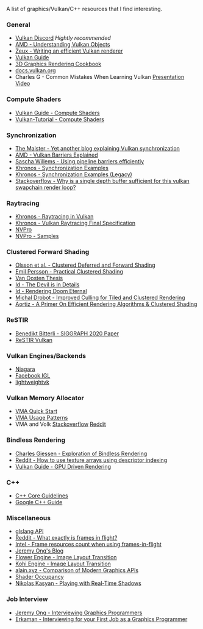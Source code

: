 A list of graphics/Vulkan/C++ resources that I find interesting.

### General
* [Vulkan Discord](https://discord.com/invite/vulkan) *Hightly recommended*
* [AMD - Understanding Vulkan Objects](https://gpuopen.com/learn/understanding-vulkan-objects/)
* [Zeux - Writing an efficient Vulkan renderer](https://zeux.io/2020/02/27/writing-an-efficient-vulkan-renderer/)
* [Vulkan Guide](https://github.com/vblanco20-1/vulkan-guide)
* [3D Graphics Rendering Cookbook](https://github.com/PacktPublishing/3D-Graphics-Rendering-Cookbook)
* [docs.vulkan.org](https://docs.vulkan.org/)
* Charles G - Common Mistakes When Learning Vulkan [Presentation](https://vulkan.org/user/pages/09.events/vulkanised-2024/vulkanised-2024-charles-giessen-2-lunarg.pdf) [Video](https://www.youtube.com/watch?v=0OqJtPnkfC8)

### Compute Shaders
* [Vulkan Guide - Compute Shaders](https://vkguide.dev/docs/gpudriven/compute_shaders/)
* [Vulkan-Tutorial - Compute Shaders](https://vulkan-tutorial.com/Compute_Shader)

### Synchronization
* [The Maister - Yet another blog explaining Vulkan synchronization](https://themaister.net/blog/2019/08/14/yet-another-blog-explaining-vulkan-synchronization/)
* [AMD - Vulkan Barriers Explained](https://gpuopen.com/learn/vulkan-barriers-explained/)
* [Sascha Willems - Using pipeline barriers efficiently](https://github.com/KhronosGroup/Vulkan-Samples/blob/main/samples/performance/pipeline_barriers/README.adoc)
* [Khronos - Synchronization Examples](https://github.com/KhronosGroup/Vulkan-Docs/wiki/Synchronization-Examples)
* [Khronos - Synchronization Examples (Legacy)](https://github.com/KhronosGroup/Vulkan-Docs/wiki/Synchronization-Examples-(Legacy-synchronization-APIs))
* [Stackoverflow - Why is a single depth buffer sufficient for this vulkan swapchain render loop?](https://stackoverflow.com/questions/62371266/why-is-a-single-depth-buffer-sufficient-for-this-vulkan-swapchain-render-loop)

### Raytracing
* [Khronos - Raytracing in Vulkan](https://www.khronos.org/blog/ray-tracing-in-vulkan)
* [Khronos - Vulkan Raytracing Final Specification](https://www.khronos.org/blog/vulkan-ray-tracing-final-specification-release)
* [NVPro](https://nvpro-samples.github.io/vk_raytracing_tutorial_KHR/)
* [NVPro - Samples](https://github.com/nvpro-samples/vk_raytracing_tutorial_KHR)
  
### Clustered Forward Shading
* [Olsson et al. -  Clustered Deferred and Forward Shading](https://www.cse.chalmers.se/~uffe/clustered_shading_preprint.pdf)
* [Emil Persson - Practical Clustered Shading](https://www.humus.name/Articles/PracticalClusteredShading.pdf)
* [Van Oosten Thesis](https://www.3dgep.com/wp-content/uploads/2017/07/3910539_Jeremiah_van_Oosten_Volume_Tiled_Forward_Shading.pdf)
* [Id - The Devil is in Details](https://advances.realtimerendering.com/s2016/Siggraph2016_idTech6.pdf)
* [Id - Rendering Doom Eternal](https://advances.realtimerendering.com/s2020/RenderingDoomEternal.pdf)
* [Michal Drobot - Improved Culling for Tiled and Clustered Rendering](https://advances.realtimerendering.com/s2017/2017_Sig_Improved_Culling_final.pdf)
* [Aortiz - A Primer On Efficient Rendering Algorithms & Clustered Shading](https://www.aortiz.me/2018/12/21/CG.html)

### ReSTIR
* [Benedikt Bitterli - SIGGRAPH 2020 Paper](https://benedikt-bitterli.me/restir/)
* [ReSTIR Vulkan](https://github.com/lukedan/ReSTIR-Vulkan)

### Vulkan Engines/Backends
* [Niagara](https://github.com/zeux/niagara)
* [Facebook IGL](https://github.com/facebook/igl/tree/main/src/igl/vulkan)
* [lightweightvk](https://github.com/corporateshark/lightweightvk)

### Vulkan Memory Allocator
* [VMA Quick Start](https://gpuopen-librariesandsdks.github.io/VulkanMemoryAllocator/html/quick_start.html)
* [VMA Usage Patterns](https://gpuopen-librariesandsdks.github.io/VulkanMemoryAllocator/html/usage_patterns.html)
* VMA and Volk [Stackoverflow](https://stackoverflow.com/questions/73512602/using-vulkan-memory-allocator-with-volk) [Reddit](https://old.reddit.com/r/vulkan/comments/optef4/vulkan_memory_allocator_cant_load_some_vulkan/)

### Bindless Rendering
* [Charles Giessen - Exploration of Bindless Rendering](https://www.youtube.com/watch?v=SVm0HanVTRw)
* [Reddit - How to use texture arrays using descriptor indexing](https://www.reddit.com/r/vulkan/comments/tq6c2v/vulkan_bindless_textures_how_to_deal_with/)
* [Vulkan Guide - GPU Driven Rendering](https://vkguide.dev/docs/gpudriven/gpu_driven_engines/)

### C++
* [C++ Core Guidelines](https://isocpp.github.io/CppCoreGuidelines/CppCoreGuidelines#S-functions)
* [Google C++ Guide](https://google.github.io/styleguide/cppguide.html)

### Miscellaneous
* [glslang API](https://chromium.googlesource.com/external/github.com/KhronosGroup/glslang/)
* [Reddit - What exactly is frames in flight?](https://www.reddit.com/r/vulkan/comments/nbu94q/what_exactly_is_the_definition_of_frames_in_flight/)
* [Intel - Frame resources count when using frames-in-flight](https://www.intel.com/content/www/us/en/developer/articles/training/practical-approach-to-vulkan-part-1.html)
* [Jeremy Ong's Blog](https://www.jeremyong.com/)
* [Flower Engine - Image Layout Transition](https://github.com/qiutang98/flower/blob/0414798840c1c4aef4e742f521696378695e7897/source/engine/rhi/resource.cpp#L237)
* [Kohi Engine - Image Layout Transition](https://github.com/travisvroman/kohi/blob/eafbaf505e7809349302b8ee06d43e0594fa6c18/vulkan_renderer/src/renderer/vulkan/vulkan_image.c#L155)
* [alain.xyz - Comparison of Modern Graphics APIs](https://alain.xyz/blog/comparison-of-modern-graphics-apis)
* [Shader Occupancy](https://gpuopen.com/learn/occupancy-explained/)
* [Nikolas Kasyan - Playing with Real-Time Shadows](https://www.realtimeshadows.com/sites/default/files/Playing%20with%20Real-Time%20Shadows_0.pdf)

### Job Interview
* [Jeremy Ong - Interviewing Graphics Programmers](https://www.jeremyong.com/graphics/interviewing/2023/08/05/graphics-programmer-interviewing/)
* [Erkaman - Interviewing for your First Job as a Graphics Programmer](https://erkaman.github.io/posts/junior_graphics_programmer_interview.html)
